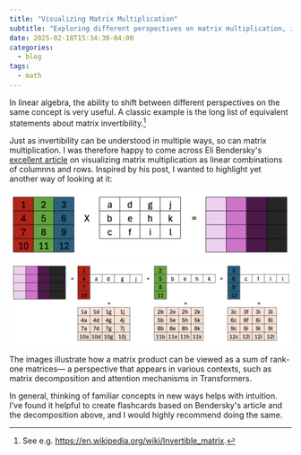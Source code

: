 ```yaml
---
title: "Visualizing Matrix Multiplication"
subtitle: "Exploring different perspectives on matrix multiplication, including viewing it as a sum of rank-one matrices for better intuition and understanding."
date: 2025-02-18T15:34:30-04:00
categories:
  - blog
tags:
  - math
---
```

In linear algebra, the ability to shift between different perspectives on the same concept is very useful. A classic example is the long list of equivalent statements about matrix invertibility.[^1] 

Just as invertibility can be understood in multiple ways, so can matrix multiplication. I was therefore happy to come across Eli Bendersky's [excellent article](https://eli.thegreenplace.net/2015/visualizing-matrix-multiplication-as-a-linear-combination/) on visualizing matrix multiplication as linear combinations of columnns and rows. Inspired by his post, I wanted to highlight yet another way of looking at it:

![Matrix Multiplication - Perspective 1](/assets/images/matmul1.png)
![Matrix Multiplication - Perspective 2](/assets/images/matmul2.png)

The images illustrate how a matrix product can be viewed as a sum of rank-one matrices–– a perspective that appears in various contexts, such as matrix decomposition and attention mechanisms in Transformers. 

In general, thinking of familiar concepts in new ways helps with intuition. I’ve found it helpful to create flashcards based on Bendersky's article and the decomposition above, and I would highly recommend doing the same.


[^1]: See e.g. https://en.wikipedia.org/wiki/Invertible_matrix.
